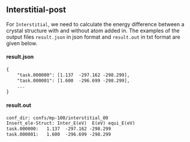 ## Interstitial-post

For `Interstitial`, we need to calculate the energy difference between a crystal structure with and without atom added in. 
The examples of the output files `result.json` in json format and `result.out` in txt format are given below.

#### result.json
```txt
{
    "task.000000": [1.137  -297.162 -298.299],
    "task.000001": [1.600  -296.699 -298.299],
    ...
}
```

#### result.out
```txt
conf_dir: confs/mp-100/interstitial_00
Insert_ele-Struct: Inter_E(eV)  E(eV) equi_E(eV)
task.000000:   1.137  -297.162 -298.299
task.000001:   1.600  -296.699 -298.299
```
